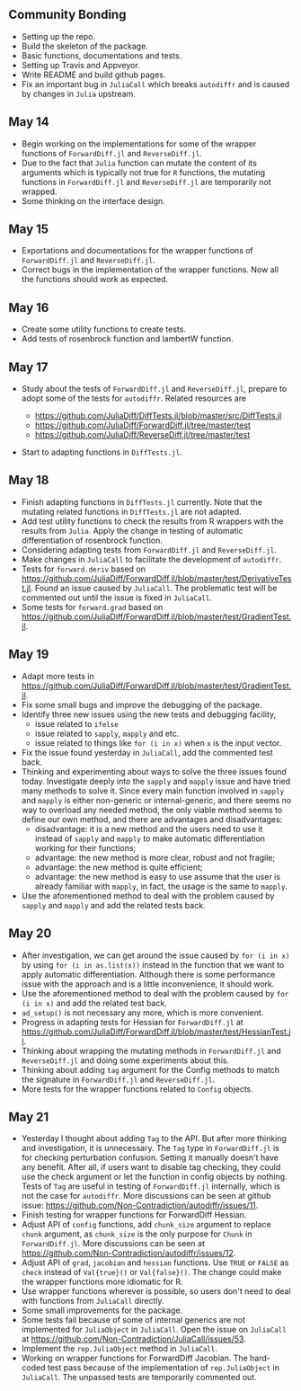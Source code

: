 ## Community Bonding

* Setting up the repo.
* Build the skeleton of the package.
* Basic functions, documentations and tests.
* Setting up Travis and Appveyor.
* Write README and build github pages.
* Fix an important bug in `JuliaCall` which breaks `autodiffr` and is caused by changes in `Julia` upstream.

## May 14

* Begin working on the implementations for some of the wrapper functions of `ForwardDiff.jl` and `ReverseDiff.jl`.
* Due to the fact that `Julia` function can mutate the  content of its arguments which is typically not true for `R` functions, the mutating functions in `ForwardDiff.jl` and `ReverseDiff.jl` are temporarily not wrapped.
* Some thinking on the interface design.

## May 15

* Exportations and documentations for the wrapper functions of `ForwardDiff.jl` and `ReverseDiff.jl`.
* Correct bugs in the implementation of the wrapper functions. Now all the functions should work as expected.

## May 16

* Create some utility functions to create tests.
* Add tests of rosenbrock function and lambertW function.

## May 17

* Study about the tests of `ForwardDiff.jl` and `ReverseDiff.jl`, prepare to adopt some of the tests for `autodiffr`. Related resources are
  * <https://github.com/JuliaDiff/DiffTests.jl/blob/master/src/DiffTests.jl>
  * <https://github.com/JuliaDiff/ForwardDiff.jl/tree/master/test>
  * <https://github.com/JuliaDiff/ReverseDiff.jl/tree/master/test>

* Start to adapting functions in `DiffTests.jl`.

## May 18

* Finish adapting functions in `DiffTests.jl` currently. Note that the mutating related functions in `DiffTests.jl` are not adapted.
* Add test utility functions to check the results from R wrappers with the results from `Julia`. Apply the change in testing of automatic differentiation of rosenbrock function.
* Considering adapting tests from `ForwardDiff.jl` and `ReverseDiff.jl`.
* Make changes in `JuliaCall` to facilitate the development of `autodiffr`.
* Tests for `forward.deriv` based on <https://github.com/JuliaDiff/ForwardDiff.jl/blob/master/test/DerivativeTest.jl>. Found an issue caused by `JuliaCall`. The problematic test will be commented out until the issue is fixed in `JuliaCall`.
* Some tests for `forward.grad` based on <https://github.com/JuliaDiff/ForwardDiff.jl/blob/master/test/GradientTest.jl>.

## May 19

* Adapt more tests in <https://github.com/JuliaDiff/ForwardDiff.jl/blob/master/test/GradientTest.jl>.
* Fix some small bugs and improve the debugging of the package.
* Identify three new issues using the new tests and debugging facility,
    - issue related to `ifelse`
    - issue related to `sapply`, `mapply` and etc.
    - issue related to things like `for (i in x)` when `x` is the input vector.
* Fix the issue found yesterday in `JuliaCall`, add the commented test back.
* Thinking and experimenting about ways to solve the three issues found today. Investigate deeply into the `sapply` and `mapply` issue and have tried many methods to solve it. Since every main function involved in `sapply` and `mapply` is either non-generic or internal-generic, and there seems no way to overload any needed method, the only viable method seems to define our own method, and there are advantages and disadvantages:
    - disadvantage: it is a new method and the users need to use it instead of `sapply` and `mapply` to make automatic differentiation working for their functions;
    - advantage: the new method is more clear, robust and not fragile;
    - advantage: the new method is quite efficient;
    - advantage: the new method is easy to use assume that the user is already familiar with `mapply`, in fact, the usage is the same to `mapply`.
* Use the aforementioned method to deal with the problem caused by `sapply` and `mapply` and add the related tests back.

## May 20

* After investigation, we can get around the issue caused by `for (i in x)` by using `for (i in as.list(x))` instead in the function that we want to apply automatic differentiation. Although there is some performance issue with the approach and is a little inconvenience, it should work.
* Use the aforementioned method to deal with the problem caused by `for (i in x)` and add the related test back.
* `ad_setup()` is not necessary any more, which is more convenient.
* Progress in adapting tests for Hessian for `ForwardDiff.jl` at <https://github.com/JuliaDiff/ForwardDiff.jl/blob/master/test/HessianTest.jl>.
* Thinking about wrapping the mutating methods in `ForwardDiff.jl` and `ReverseDiff.jl` and doing some experiments about this.
* Thinking about adding `tag` argument for the Config methods to match the signature in `ForwardDiff.jl` and `ReverseDiff.jl`.
* More tests for the wrapper functions related to `Config` objects.

## May 21

* Yesterday I thought about adding `Tag` to the API. But after more thinking and investigation, it is unnecessary. The `Tag` type in `ForwardDiff.jl` is for checking perturbation confusion. Setting it manually doesn't have any benefit. After all, if users want to disable tag checking, they could use the check argument or let the function in config objects by nothing. Tests of `Tag` are useful in testing of `ForwardDiff.jl` internally, which is not the case for `autodiffr`. More discussions can be seen at github issue: <https://github.com/Non-Contradiction/autodiffr/issues/11>.
* Finish testing for wrapper functions for ForwardDiff Hessian.
* Adjust API of `config` functions, add `chunk_size` argument to replace `chunk` argument, as `chunk_size` is the only purpose for `Chunk` in `ForwardDiff.jl`. More discussions can be seen at <https://github.com/Non-Contradiction/autodiffr/issues/12>.
* Adjust API of `grad`, `jacobian` and `hessian` functions. Use `TRUE` or `FALSE` as `check` instead of `Val{true}()` or `Val{false}()`. The change could make the wrapper functions more idiomatic for R.
* Use wrapper functions wherever is possible, so users don't need to deal with functions from `JuliaCall` directly.
* Some small improvements for the package.
* Some tests fail because of some of internal generics are not implemented for `JuliaObject` in `JuliaCall`. Open the issue on `JuliaCall` at <https://github.com/Non-Contradiction/JuliaCall/issues/53>.
* Implement the `rep.JuliaObject` method in `JuliaCall`.
* Working on wrapper functions for ForwardDiff Jacobian. The hard-coded test pass because of the implementation of `rep.JuliaObject` in `JuliaCall`. The unpassed tests are temporarily commented out.
